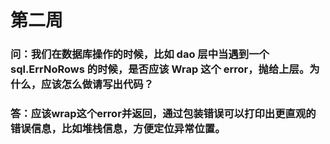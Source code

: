 # 第二周

### 问：我们在数据库操作的时候，比如 dao 层中当遇到一个 sql.ErrNoRows 的时候，是否应该 Wrap 这个 error，抛给上层。为什么，应该怎么做请写出代码？

### 答：应该wrap这个error并返回，通过包装错误可以打印出更直观的错误信息，比如堆栈信息，方便定位异常位置。